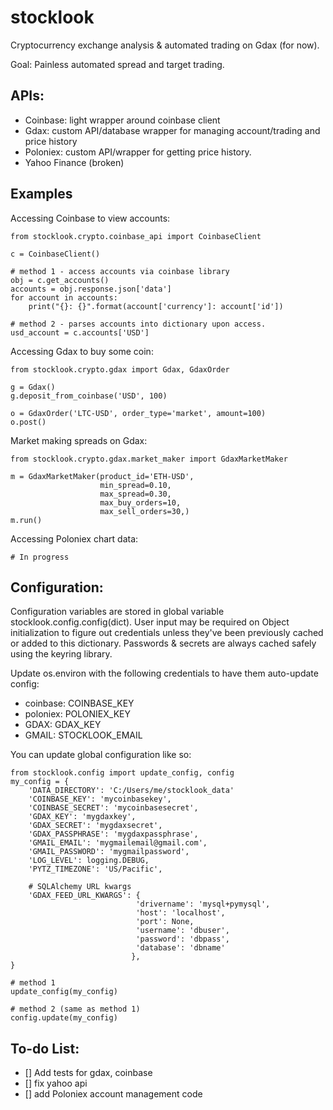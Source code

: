 stocklook
=========

Cryptocurrency exchange analysis & automated trading on Gdax (for now).

Goal: Painless automated spread and target trading.

APIs:
---------

- Coinbase: light wrapper around coinbase client
- Gdax: custom API/database wrapper for managing account/trading and price history
- Poloniex: custom API/wrapper for getting price history.
- Yahoo Finance (broken)

Examples
--------

Accessing Coinbase to view accounts:

    from stocklook.crypto.coinbase_api import CoinbaseClient

    c = CoinbaseClient()

    # method 1 - access accounts via coinbase library
    obj = c.get_accounts()
    accounts = obj.response.json['data']
    for account in accounts:
        print("{}: {}".format(account['currency']: account['id'])

    # method 2 - parses accounts into dictionary upon access.
    usd_account = c.accounts['USD']


Accessing Gdax to buy some coin:

    from stocklook.crypto.gdax import Gdax, GdaxOrder

    g = Gdax()
    g.deposit_from_coinbase('USD', 100)

    o = GdaxOrder('LTC-USD', order_type='market', amount=100)
    o.post()

Market making spreads on Gdax:

    from stocklook.crypto.gdax.market_maker import GdaxMarketMaker

    m = GdaxMarketMaker(product_id='ETH-USD',
                        min_spread=0.10,
                        max_spread=0.30,
                        max_buy_orders=10,
                        max_sell_orders=30,)
    m.run()

Accessing Poloniex chart data:

    # In progress


Configuration:
--------------
Configuration variables are stored in global variable stocklook.config.config(dict). User input may be required
on Object initialization to figure out credentials unless they've been previously cached or added to this dictionary.
Passwords & secrets are always cached safely using the keyring library.

Update os.environ with the following credentials to have them auto-update config:

- coinbase: COINBASE_KEY
- poloniex: POLONIEX_KEY
- GDAX: GDAX_KEY
- GMAIL: STOCKLOOK_EMAIL

You can update global configuration like so:

    from stocklook.config import update_config, config
    my_config = {
        'DATA_DIRECTORY': 'C:/Users/me/stocklook_data'
        'COINBASE_KEY': 'mycoinbasekey',
        'COINBASE_SECRET': 'mycoinbasesecret',
        'GDAX_KEY': 'mygdaxkey',
        'GDAX_SECRET': 'mygdaxsecret',
        'GDAX_PASSPHRASE': 'mygdaxpassphrase',
        'GMAIL_EMAIL': 'mygmailemail@gmail.com',
        'GMAIL_PASSWORD': 'mygmailpassword',
        'LOG_LEVEL': logging.DEBUG,
        'PYTZ_TIMEZONE': 'US/Pacific',

        # SQLAlchemy URL kwargs
        'GDAX_FEED_URL_KWARGS': {
                                'drivername': 'mysql+pymysql',
                                'host': 'localhost',
                                'port': None,
                                'username': 'dbuser',
                                'password': 'dbpass',
                                'database': 'dbname'
                               },
    }

    # method 1
    update_config(my_config)

    # method 2 (same as method 1)
    config.update(my_config)


To-do List:
-----------

- [] Add tests for gdax, coinbase
- [] fix yahoo api
- [] add Poloniex account management code






